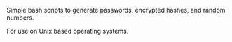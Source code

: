 Simple bash scripts to generate passwords, encrypted hashes, and random numbers.

For use on Unix based operating systems.
